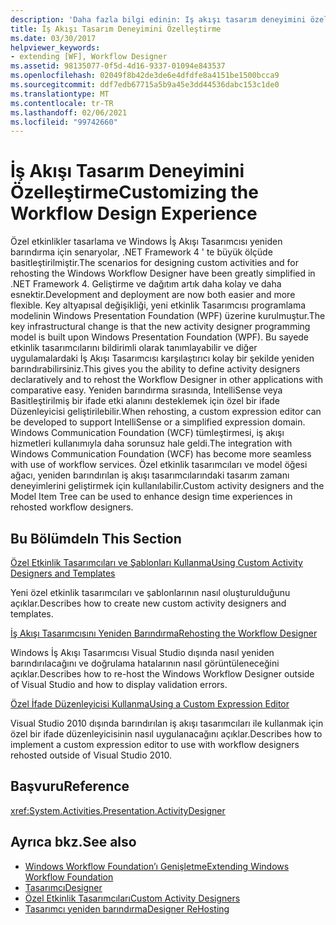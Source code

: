 ```yaml
---
description: 'Daha fazla bilgi edinin: Iş akışı tasarım deneyimini özelleştirme'
title: İş Akışı Tasarım Deneyimini Özelleştirme
ms.date: 03/30/2017
helpviewer_keywords:
- extending [WF], Workflow Designer
ms.assetid: 98135077-0f5d-4d16-9337-01094e843537
ms.openlocfilehash: 02049f8b42de3de6e4dfdfe8a4151be1500bcca9
ms.sourcegitcommit: ddf7edb67715a5b9a45e3dd44536dabc153c1de0
ms.translationtype: MT
ms.contentlocale: tr-TR
ms.lasthandoff: 02/06/2021
ms.locfileid: "99742660"
---
```

# <a name="customizing-the-workflow-design-experience"></a><span data-ttu-id="cd186-103">İş Akışı Tasarım Deneyimini Özelleştirme</span><span class="sxs-lookup"><span data-stu-id="cd186-103">Customizing the Workflow Design Experience</span></span>

<span data-ttu-id="cd186-104">Özel etkinlikler tasarlama ve Windows İş Akışı Tasarımcısı yeniden barındırma için senaryolar, .NET Framework 4 ' te büyük ölçüde basitleştirilmiştir.</span><span class="sxs-lookup"><span data-stu-id="cd186-104">The scenarios for designing custom activities and for rehosting the Windows Workflow Designer have been greatly simplified in .NET Framework 4.</span></span> <span data-ttu-id="cd186-105">Geliştirme ve dağıtım artık daha kolay ve daha esnektir.</span><span class="sxs-lookup"><span data-stu-id="cd186-105">Development and deployment are now both easier and more flexible.</span></span> <span data-ttu-id="cd186-106">Key altyapısal değişikliği, yeni etkinlik Tasarımcısı programlama modelinin Windows Presentation Foundation (WPF) üzerine kurulmuştur.</span><span class="sxs-lookup"><span data-stu-id="cd186-106">The key infrastructural change is that the new activity designer programming model is built upon Windows Presentation Foundation (WPF).</span></span> <span data-ttu-id="cd186-107">Bu sayede etkinlik tasarımcılarını bildirimli olarak tanımlayabilir ve diğer uygulamalardaki İş Akışı Tasarımcısı karşılaştırıcı kolay bir şekilde yeniden barındırabilirsiniz.</span><span class="sxs-lookup"><span data-stu-id="cd186-107">This gives you the ability to define activity designers declaratively and to rehost the Workflow Designer in other applications with comparative easy.</span></span> <span data-ttu-id="cd186-108">Yeniden barındırma sırasında, IntelliSense veya Basitleştirilmiş bir ifade etki alanını desteklemek için özel bir ifade Düzenleyicisi geliştirilebilir.</span><span class="sxs-lookup"><span data-stu-id="cd186-108">When rehosting, a custom expression editor can be developed to support IntelliSense or a simplified expression domain.</span></span> <span data-ttu-id="cd186-109">Windows Communication Foundation (WCF) tümleştirmesi, iş akışı hizmetleri kullanımıyla daha sorunsuz hale geldi.</span><span class="sxs-lookup"><span data-stu-id="cd186-109">The integration with Windows Communication Foundation (WCF) has become more seamless with use of workflow services.</span></span> <span data-ttu-id="cd186-110">Özel etkinlik tasarımcıları ve model öğesi ağacı, yeniden barındırılan iş akışı tasarımcılarındaki tasarım zamanı deneyimlerini geliştirmek için kullanılabilir.</span><span class="sxs-lookup"><span data-stu-id="cd186-110">Custom activity designers and the Model Item Tree can be used to enhance design time experiences in rehosted workflow designers.</span></span>

## <a name="in-this-section"></a><span data-ttu-id="cd186-111">Bu Bölümde</span><span class="sxs-lookup"><span data-stu-id="cd186-111">In This Section</span></span>

 [<span data-ttu-id="cd186-112">Özel Etkinlik Tasarımcıları ve Şablonları Kullanma</span><span class="sxs-lookup"><span data-stu-id="cd186-112">Using Custom Activity Designers and Templates</span></span>](using-custom-activity-designers-and-templates.md)

 <span data-ttu-id="cd186-113">Yeni özel etkinlik tasarımcıları ve şablonlarının nasıl oluşturulduğunu açıklar.</span><span class="sxs-lookup"><span data-stu-id="cd186-113">Describes how to create new custom activity designers and templates.</span></span>

 [<span data-ttu-id="cd186-114">İş Akışı Tasarımcısını Yeniden Barındırma</span><span class="sxs-lookup"><span data-stu-id="cd186-114">Rehosting the Workflow Designer</span></span>](rehosting-the-workflow-designer.md)

 <span data-ttu-id="cd186-115">Windows İş Akışı Tasarımcısı Visual Studio dışında nasıl yeniden barındırılacağını ve doğrulama hatalarının nasıl görüntüleneceğini açıklar.</span><span class="sxs-lookup"><span data-stu-id="cd186-115">Describes how to re-host the Windows Workflow Designer outside of Visual Studio and how to display validation errors.</span></span>

 [<span data-ttu-id="cd186-116">Özel İfade Düzenleyicisi Kullanma</span><span class="sxs-lookup"><span data-stu-id="cd186-116">Using a Custom Expression Editor</span></span>](using-a-custom-expression-editor.md)

 <span data-ttu-id="cd186-117">Visual Studio 2010 dışında barındırılan iş akışı tasarımcıları ile kullanmak için özel bir ifade düzenleyicisinin nasıl uygulanacağını açıklar.</span><span class="sxs-lookup"><span data-stu-id="cd186-117">Describes how to implement a custom expression editor to use with workflow designers rehosted outside of Visual Studio 2010.</span></span>

## <a name="reference"></a><span data-ttu-id="cd186-118">Başvuru</span><span class="sxs-lookup"><span data-stu-id="cd186-118">Reference</span></span>

<xref:System.Activities.Presentation.ActivityDesigner>

## <a name="see-also"></a><span data-ttu-id="cd186-119">Ayrıca bkz.</span><span class="sxs-lookup"><span data-stu-id="cd186-119">See also</span></span>

- [<span data-ttu-id="cd186-120">Windows Workflow Foundation’ı Genişletme</span><span class="sxs-lookup"><span data-stu-id="cd186-120">Extending Windows Workflow Foundation</span></span>](extend.md)
- [<span data-ttu-id="cd186-121">Tasarımcı</span><span class="sxs-lookup"><span data-stu-id="cd186-121">Designer</span></span>](./samples/designer.md)
- [<span data-ttu-id="cd186-122">Özel Etkinlik Tasarımcıları</span><span class="sxs-lookup"><span data-stu-id="cd186-122">Custom Activity Designers</span></span>](./samples/custom-activity-designers.md)
- [<span data-ttu-id="cd186-123">Tasarımcı yeniden barındırma</span><span class="sxs-lookup"><span data-stu-id="cd186-123">Designer ReHosting</span></span>](./samples/designer-rehosting.md)
